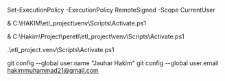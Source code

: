 Set-ExecutionPolicy -ExecutionPolicy RemoteSigned -Scope CurrentUser

& C:\HAKIM\etl_project\venv\Scripts\Activate.ps1

& C:\Hakim\Project\peretl\etl_project\venv\Scripts\Activate.ps1

.\etl_project\.venv\Scripts\Activate.ps1

git config --global user.name "Jauhar Hakim"
git config --global user.email hakimmuhammad21@gmail.com